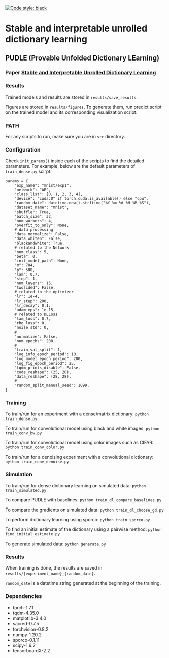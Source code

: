 [![Code style: black](https://img.shields.io/badge/code%20style-black-000000.svg)](https://github.com/ambv/black)

# Stable and interpretable unrolled dictionary learning

## PUDLE (Provable Unfolded Dictionary LEarning)

### Paper [Stable and Interpretable Unrolled Dictionary Learning](https://openreview.net/pdf?id=e3S0Bl2RO8)

### Results

Trained models and results are stored in `results/save_results`.

Figures are stored in `results/figures`. To generate them, run predict script on the trained model and its corresponding visualization script.

### PATH

For any scripts to run, make sure you are in `src` directory.

### Configuration


Check `init_params()` inside each of the scripts to find the detailed parameters. For example, below are the default parameters of `train_dense.py` scirpt.

```
params = {
    "exp_name": "mnist/exp1",
    "network": "AE",
    "class_list": [0, 1, 2, 3, 4],
    "device": "cuda:0" if torch.cuda.is_available() else "cpu",
    "random_date": datetime.now().strftime("%Y_%m_%d_%H_%M_%S"),
    "dataset_name": "mnist",
    "shuffle": True,
    "batch_size": 32,
    "num_workers": 4,
    "overfit_to_only": None,
    # data processing
    "data_normalize": False,
    "data_whiten": False,
    "blackandwhite": True,
    # related to the Network
    "num_class": 5,
    "beta": 0,
    "init_model_path": None,
    "m": 784,
    "p": 500,
    "lam": 0.7,
    "step": 1,
    "num_layers": 15,
    "twosided": False,
    # related to the optimizer
    "lr": 1e-4,
    "lr_step": 200,
    "lr_decay": 0.1,
    "adam_eps": 1e-15,
    # related to DLLoss
    "lam_loss": 0.7,
    "rho_loss": 0,
    "noise_std": 0,
    #
    "normalize": False,
    "num_epochs": 200,
    #
    "train_val_split": 1,
    "log_info_epoch_period": 10,
    "log_model_epoch_period": 200,
    "log_fig_epoch_period": 25,
    "tqdm_prints_disable": False,
    "code_reshape": (25, 20),
    "data_reshape": (28, 28),
    #
    "random_split_manual_seed": 1099,
}

```

### Training

To train/run for an experiment with a dense/matrix dictionary: `python train_dense.py`

To train/run for convolutional model using black and white images: `python train_conv_bw.py`

To train/run for convolutional model using color images such as CIFAR: `python train_conv_color.py`

To train/run for a denoising experiment with a convolutional dictionary: `python train_conv_denoise.py`


### Simulation

To train/run for dense dictionary learning on simulated data: `python train_simulated.py`

To compare PUDLE with baselines: `python train_dl_compare_baselines.py`

To compare the gradients on simulated data: `python train_dl_choose_gd.py`

To perform dictionary learning using sporco: `python train_sporco.py`

To find an initial estimate of the dictionary using a pairwise method: `python find_initial_estimate.py`

To generate simulated data: `python generate.py`

### Results

When training is done, the results are saved in `results/{experiment_name}_{random_date}`.

`random_date` is a datetime string generated at the beginning of the training.

### Dependencies

* torch-1.7.1
* tqdm-4.35.0
* matplotlib-3.4.0
* sacred-0.7.5
* torchvision-0.8.2
* numpy-1.20.2
* sporco-0.1.11
* scipy-1.6.2
* tensorboardX-2.2
